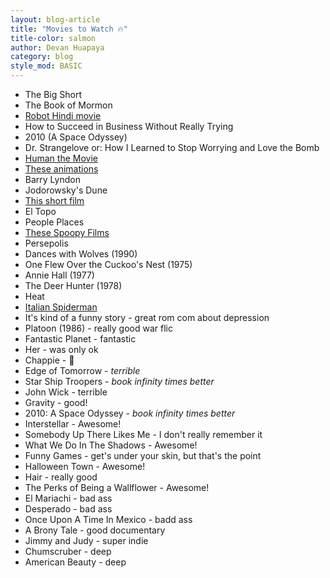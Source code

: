 ```yaml
---
layout: blog-article
title: "Movies to Watch 🔥"
title-color: salmon
author: Devan Huapaya
category: blog
style_mod: BASIC
---
```

- The Big Short
- The Book of Mormon
- [Robot Hindi movie](https://www.youtube.com/watch?v=6VVxOYtimBM)
- How to Succeed in Business Without Really Trying
- 2010 (A Space Odyssey)
- Dr. Strangelove or: How I Learned to Stop Worrying and Love the Bomb
- [Human the Movie](http://imgur.com/a/GPDue)
- [These animations](http://imgur.com/a/IudYc)
- Barry Lyndon
- Jodorowsky's Dune  
- [This short film](http://imgur.com/a/VD0Za)
- El Topo
- People Places
- [These Spoopy Films](http://imgur.com/a/PZbGG)
- Persepolis
- Dances with Wolves (1990)
- One Flew Over the Cuckoo's Nest (1975)
- Annie Hall (1977)
- The Deer Hunter (1978)
- Heat
- [Italian Spiderman](https://www.youtube.com/watch?v=Zen_zRmbKaM)
- <span class="gray">It's kind of a funny story</span> - great rom com about depression
- <span class="gray">Platoon (1986)</span> - really good war flic
- <span class="gray">Fantastic Planet</span> - fantastic
- <span class="gray">Her</span> - was only ok
- <span class="gray">Chappie</span> - 🔑
- <span class="gray">Edge of Tomorrow</span> - *terrible*
- <span class="gray">Star Ship Troopers</span> - *book infinity times better*
- <span class="gray">John Wick</span> - terrible
- <span class="gray">Gravity</span> - good!
- <span class="gray">2010: A Space Odyssey</span> - *book infinity times better*
- <span class="gray">Interstellar</span> - Awesome!
- <span class="gray">Somebody Up There Likes Me</span> - I don't really remember it
- <span class="gray">What We Do In The Shadows</span> - Awesome!
- <span class="gray">Funny Games</span> - get's under your skin, but that's the point
- <span class="gray">Halloween Town</span> - Awesome!
- <span class="gray">Hair</span> - really good
- <span class="gray">The Perks of Being a Wallflower</span> - Awesome!
- <span class="gray">El Mariachi</span> - bad ass
- <span class="gray">Desperado</span> - bad ass
- <span class="gray">Once Upon A Time In Mexico</span> - badd ass
- <span class="gray">A Brony Tale</span> - good documentary
- <span class="gray">Jimmy and Judy</span> - super indie
- <span class="gray">Chumscruber</span> - deep
- <span class="gray">American Beauty</span> - deep
